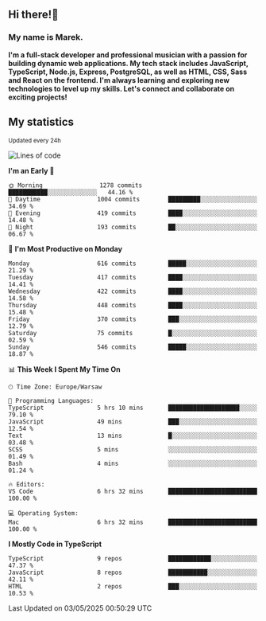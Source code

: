 ## Hi there!👋 ##
### My name is Marek. ###

**I'm a full-stack developer and professional musician with a passion for building dynamic web applications. My tech stack includes JavaScript, TypeScript, Node.js, Express, PostgreSQL, as well as HTML, CSS, Sass and React on the frontend. I'm always learning and exploring new technologies to level up my skills. Let's connect and collaborate on exciting projects!**

## My statistics ##
<sub>Updated every 24h</sub>
<!--START_SECTION:waka-->
![Lines of code](https://img.shields.io/badge/From%20Hello%20World%20I%27ve%20Written-191.4%20thousand%20lines%20of%20code-blue)

**I'm an Early 🐤** 

```text
🌞 Morning                1278 commits        ███████████░░░░░░░░░░░░░░   44.16 % 
🌆 Daytime                1004 commits        █████████░░░░░░░░░░░░░░░░   34.69 % 
🌃 Evening                419 commits         ████░░░░░░░░░░░░░░░░░░░░░   14.48 % 
🌙 Night                  193 commits         ██░░░░░░░░░░░░░░░░░░░░░░░   06.67 % 
```
📅 **I'm Most Productive on Monday** 

```text
Monday                   616 commits         █████░░░░░░░░░░░░░░░░░░░░   21.29 % 
Tuesday                  417 commits         ████░░░░░░░░░░░░░░░░░░░░░   14.41 % 
Wednesday                422 commits         ████░░░░░░░░░░░░░░░░░░░░░   14.58 % 
Thursday                 448 commits         ████░░░░░░░░░░░░░░░░░░░░░   15.48 % 
Friday                   370 commits         ███░░░░░░░░░░░░░░░░░░░░░░   12.79 % 
Saturday                 75 commits          █░░░░░░░░░░░░░░░░░░░░░░░░   02.59 % 
Sunday                   546 commits         █████░░░░░░░░░░░░░░░░░░░░   18.87 % 
```


📊 **This Week I Spent My Time On** 

```text
🕑︎ Time Zone: Europe/Warsaw

💬 Programming Languages: 
TypeScript               5 hrs 10 mins       ████████████████████░░░░░   79.10 % 
JavaScript               49 mins             ███░░░░░░░░░░░░░░░░░░░░░░   12.54 % 
Text                     13 mins             █░░░░░░░░░░░░░░░░░░░░░░░░   03.48 % 
SCSS                     5 mins              ░░░░░░░░░░░░░░░░░░░░░░░░░   01.49 % 
Bash                     4 mins              ░░░░░░░░░░░░░░░░░░░░░░░░░   01.24 % 

🔥 Editors: 
VS Code                  6 hrs 32 mins       █████████████████████████   100.00 % 

💻 Operating System: 
Mac                      6 hrs 32 mins       █████████████████████████   100.00 % 
```

**I Mostly Code in TypeScript** 

```text
TypeScript               9 repos             ████████████░░░░░░░░░░░░░   47.37 % 
JavaScript               8 repos             ███████████░░░░░░░░░░░░░░   42.11 % 
HTML                     2 repos             ███░░░░░░░░░░░░░░░░░░░░░░   10.53 % 
```




 Last Updated on 03/05/2025 00:50:29 UTC
<!--END_SECTION:waka-->

<!--
**MarekSax/MarekSax** is a ✨ _special_ ✨ repository because its `README.md` (this file) appears on your GitHub profile.

Here are some ideas to get you started:

- 🔭 I’m currently working on ...
- 🌱 I’m currently learning ...
- 👯 I’m looking to collaborate on ...
- 🤔 I’m looking for help with ...
- 💬 Ask me about ...
- 📫 How to reach me: ...
- 😄 Pronouns: ...
- ⚡ Fun fact: ...
-->
